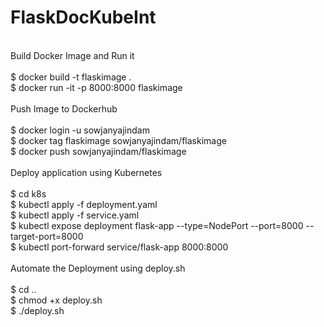 # FlaskDocKubeInt
<br> Build Docker Image and Run it
<br>
<br> $ docker build -t flaskimage .
<br> $ docker run -it -p 8000:8000 flaskimage
<br>
<br> Push Image to Dockerhub
<br>
<br> $ docker login -u sowjanyajindam
<br> $ docker tag flaskimage sowjanyajindam/flaskimage
<br> $ docker push sowjanyajindam/flaskimage
<br>
<br> Deploy application using Kubernetes
<br>
<br> $ cd k8s
<br> $ kubectl apply -f deployment.yaml
<br> $ kubectl apply -f service.yaml
<br> $ kubectl expose deployment flask-app --type=NodePort --port=8000 --target-port=8000
<br> $ kubectl port-forward service/flask-app 8000:8000
<br>
<br> Automate the Deployment using deploy.sh 
<br>
<br> $ cd ..
<br> $ chmod +x deploy.sh
<br> $ ./deploy.sh
